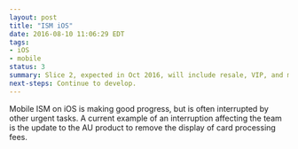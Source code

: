 ```yaml
---
layout: post
title: "ISM iOS"
date: 2016-08-10 11:06:29 EDT
tags:
- iOS
- mobile
status: 3
summary: Slice 2, expected in Oct 2016, will include resale, VIP, and multiple ticket type support. With this release iOS will support 32% of events on ISM.
next-steps: Continue to develop.
---
```


Mobile ISM on iOS is making good progress, but is often interrupted by other urgent tasks. A current example of an interruption affecting the team is the update to the AU product to remove the display of card processing fees.
